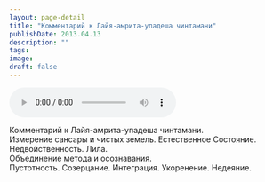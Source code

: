 ```yaml
---
layout: page-detail
title: "Комментарий к Лайя-амрита-упадеша чинтамани"
publishDate: 2013.04.13
description: ""
tags:
image:
draft: false
---
```


<audio title="2013.04.13 - Комментарий к Лайя-амрита-упадеша чинтамани.mp3" src="https://filer-api.advayta.org/v1.0/public/files/74910" controls=""></audio>

 Комментарий к Лайя-амрита-упадеша чинтамани.  
Измерение сансары и чистых земель. Естественное Состояние. Недвойственность. Лила.   
Объединение метода и осознавания.  
Пустотность. Созерцание. Интеграция. Укоренение. Недеяние. 

  
